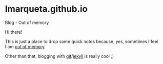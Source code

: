 # lmarqueta.github.io
Blog - Out of memory

Hi there!

This is just a place to drop some quick notes because, yes, sometimes I feel I am [out of memory](/).

Other than that, blogging with [git](https://git-scm.com/)/[jekyll](https://jekyllrb.com/) is really cool ;)
